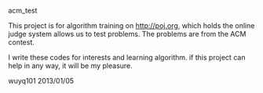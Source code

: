 acm_test

This project is for algorithm training on http://poj.org, which holds the online judge system allows us to test problems.
The problems are from the ACM contest.

I write these codes for interests and learning algorithm. if this project can help in any way, it will be my pleasure.

wuyq101
2013/01/05